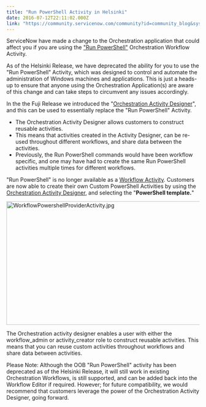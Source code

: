 ```yaml
---
title: "Run PowerShell Activity in Helsinki"
date: 2016-07-12T22:11:02.000Z
link: "https://community.servicenow.com/community?id=community_blog&sys_id=b30e6e2ddbd0dbc01dcaf3231f96196d"
---
```

<p>ServiceNow have made a change to the Orchestration application that could affect you if you are using the <a title="ocs.servicenow.com/bundle/geneva-it-operations-management/page/administer/orchestration_activities/reference/r_RunPowershellActivity.html" href="https://docs.servicenow.com/bundle/geneva-it-operations-management/page/administer/orchestration_activities/reference/r_RunPowershellActivity.html">"Run PowerShell"</a> Orchestration Workflow Activity.</p><p></p><p>As of the Helsinki Release, we have deprecated the ability for you to use the "Run PowerShell"<strong> </strong>Activity, which was designed to control and automate the administration of Windows machines and applications. This is just a heads-up to ensure that anyone using the Orchestration Application(s) are aware of this change and can take steps to circumvent any issues accordingly.</p><p></p><p>In the the Fuji Release we introduced the "<a title="ocs.servicenow.com/bundle/geneva-servicenow-platform/page/administer/orchestration_activity_designer/concept/c_WorkflowActivityDesigner.html" href="https://docs.servicenow.com/bundle/geneva-servicenow-platform/page/administer/orchestration_activity_designer/concept/c_WorkflowActivityDesigner.html">Orchestration Activity Designer</a>", and this can be used to essentially replace the "Run PowerShell" Activity.</p><p></p><ul><li>The Orchestration Activity Designer allows customers to construct reusable activities.</li><li>This means that activities created in the Activity Designer, can be re-used throughout different workflows, and share data between the activities.</li><li>Previously, the Run PowerShell commands would have been workflow specific, and one may have had to create the same Run PowerShell activities multiple times for different workflows.</li></ul><p></p><p>"Run PowerShell" is no longer available as a <a title="ocs.servicenow.com/bundle/geneva-servicenow-platform/page/administer/using_workflows/concept/c_WorkflowActivities.html#c_WorkflowActivities" href="https://docs.servicenow.com/bundle/geneva-servicenow-platform/page/administer/using_workflows/concept/c_WorkflowActivities.html#c_WorkflowActivities">Workflow Activity</a>. Customers are now able to create their own Custom PowerShell Activities by using the <a title="ocs.servicenow.com/bundle/geneva-servicenow-platform/page/administer/orchestration_activity_designer/concept/c_WorkflowActivityDesigner.html" href="https://docs.servicenow.com/bundle/geneva-servicenow-platform/page/administer/orchestration_activity_designer/concept/c_WorkflowActivityDesigner.html">Orchestration Activity Designer</a>, and selecting the "<strong>PowerShell template.</strong>"<span style="color: #eb7a3d;"><br/></span></p><p><img   alt="WorkflowPowershellProviderActivity.jpg" class="image-1 jive-image" src="c787cdc6db541b04ed6af3231f96194a.iix" style="width: 620px; height: 322px; display: block; margin-left: auto; margin-right: auto;"/></p><p>The Orchestration activity designer enables a user with either the workflow_admin or activity_creator role to construct reusable activities. This means that you can reuse custom activities throughout workflows and share data between activities. <span style="color: #eb7a3d;"><br/></span></p><p></p><p>Please Note: Although the OOB "Run PowerShell" activity has been deprecated as of the Helsinki Release, it will still work in existing Orchestration Workflows, is still supported, and can be added back into the Workflow Editor if required. However; for future compatibility, we would recommend that customers leverage the power of the Orchestration Activity Designer, going forward.</p>